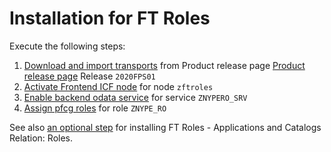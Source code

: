 # Installation for FT Roles

Execute the following steps:

1. [Download and import transports](../../inst/step-1.md) from Product release page [Product release page](https://github.com/fioritracker/ro/releases) Release `2020FPS01`
2. [Activate Frontend ICF node](../../inst/step-2.md) for node `zftroles`
3. [Enable backend odata service](../../inst/step-3.md) for service `ZNYPERO_SRV`
4. [Assign pfcg roles](../../inst/step-4.md) for role `ZNYPE_RO`

See also [an optional step](inst-opt.md) for installing FT Roles - Applications and Catalogs Relation: Roles.